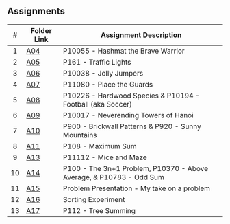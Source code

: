 ##  Assignments

|   #   | Folder Link | Assignment Description |
| :---: | ----------- | ---------------------- |
|   1    |    [A04](https://github.com/ShaunJPartridge/4883-PT-Partridge/tree/main/Assignments/A04/P10055)         | P10055 - Hashmat the Brave Warrior                       |
| 2 | [A05](https://github.com/ShaunJPartridge/4883-PT-Partridge/tree/main/Assignments/A05/P161) | P161 - Traffic Lights
|3| [A06](https://github.com/ShaunJPartridge/4883-PT-Partridge/tree/main/Assignments/A06/P10038) | P10038 - Jolly Jumpers
|4|[A07](https://github.com/ShaunJPartridge/4883-PT-Partridge/tree/main/Assignments/A07/P11080) | P11080 - Place the Guards
|5|[A08](https://github.com/ShaunJPartridge/4883-PT-Partridge/tree/main/Assignments/A08) | P10226 - Hardwood Species & P10194 - Football (aka Soccer)
|6|[A09](https://github.com/ShaunJPartridge/4883-PT-Partridge/tree/main/Assignments/A09) | P10017 - Neverending Towers of Hanoi
|7|[A10](https://github.com/ShaunJPartridge/4883-PT-Partridge/tree/main/Assignments/A10) | P900 - Brickwall Patterns & P920 - Sunny Mountains 
|8|[A11](https://github.com/ShaunJPartridge/4883-PT-Partridge/tree/main/Assignments/A11) | P108 - Maximum Sum
|9|[A13](https://github.com/ShaunJPartridge/4883-PT-Partridge/tree/main/Assignments/A13) | P11112 - Mice and Maze
|10|[A14](https://github.com/ShaunJPartridge/4883-PT-Partridge/tree/main/Assignments/A14) | P100 - The 3n+1 Problem, P10370 - Above Average, & P10783 - Odd Sum
|11|[A15](https://github.com/ShaunJPartridge/4883-PT-Partridge/tree/main/Assignments/A15) | Problem Presentation - My take on a problem
|12|[A16]()| Sorting Experiment
|13|[A17]() | P112 - Tree Summing
